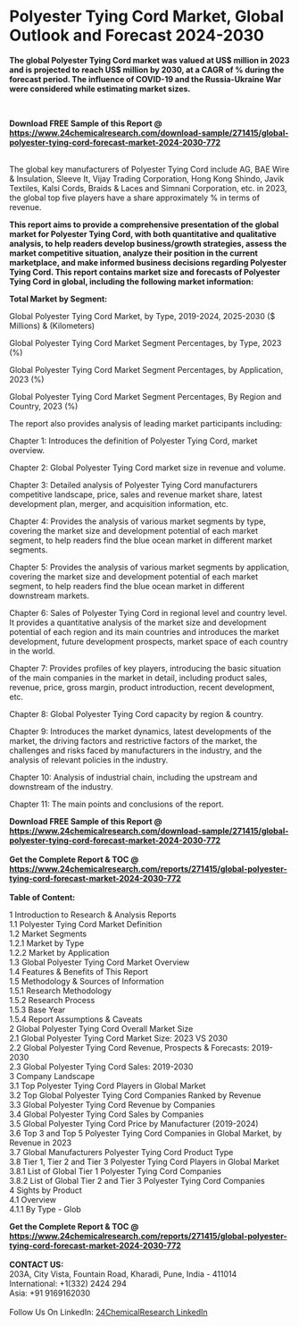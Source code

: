 <h1>Polyester Tying Cord Market, Global Outlook and Forecast 2024-2030</h1><p><strong>The global Polyester Tying Cord market was valued at US$ million in 2023 and is projected to reach US$ million by 2030, at a CAGR of % during the forecast period. The influence of COVID-19 and the Russia-Ukraine War were considered while estimating market sizes.</strong></p><p>
 </p><p>
</p><div><b>Download FREE Sample of this Report @ 
            <a href="https://www.24chemicalresearch.com/download-sample/271415/global-polyester-tying-cord-forecast-market-2024-2030-772">
            https://www.24chemicalresearch.com/download-sample/271415/global-polyester-tying-cord-forecast-market-2024-2030-772</a></b></div><br><p></p><p>
</p><p>The global key manufacturers of Polyester Tying Cord include AG, BAE Wire &amp; Insulation, Sleeve It, Vijay Trading Corporation, Hong Kong Shindo, Javik Textiles, Kalsi Cords, Braids &amp; Laces and Simnani Corporation, etc. in 2023, the global top five players have a share approximately % in terms of revenue.</p><p>
<strong>This report aims to provide a comprehensive presentation of the global market for Polyester Tying Cord, with both quantitative and qualitative analysis, to help readers develop business/growth strategies, assess the market competitive situation, analyze their position in the current marketplace, and make informed business decisions regarding Polyester Tying Cord. This report contains market size and forecasts of Polyester Tying Cord in global, including the following market information:</strong></p><p>
</p><p>
<strong>Total Market by Segment:</strong></p><p>
Global Polyester Tying Cord Market, by Type, 2019-2024, 2025-2030 ($ Millions) &amp; (Kilometers)</p><p>
Global Polyester Tying Cord Market Segment Percentages, by Type, 2023 (%)</p><p>
</p><p>
Global Polyester Tying Cord Market Segment Percentages, by Application, 2023 (%)</p><p>
</p><p>
Global Polyester Tying Cord Market Segment Percentages, By Region and Country, 2023 (%)</p><p>
</p><p>
The report also provides analysis of leading market participants including:</p><p>
</p><p>
</p><p>
Chapter 1: Introduces the definition of Polyester Tying Cord, market overview.</p><p>
Chapter 2: Global Polyester Tying Cord market size in revenue and volume.</p><p>
Chapter 3: Detailed analysis of Polyester Tying Cord manufacturers competitive landscape, price, sales and revenue market share, latest development plan, merger, and acquisition information, etc.</p><p>
Chapter 4: Provides the analysis of various market segments by type, covering the market size and development potential of each market segment, to help readers find the blue ocean market in different market segments.</p><p>
Chapter 5: Provides the analysis of various market segments by application, covering the market size and development potential of each market segment, to help readers find the blue ocean market in different downstream markets.</p><p>
Chapter 6: Sales of Polyester Tying Cord in regional level and country level. It provides a quantitative analysis of the market size and development potential of each region and its main countries and introduces the market development, future development prospects, market space of each country in the world.</p><p>
Chapter 7: Provides profiles of key players, introducing the basic situation of the main companies in the market in detail, including product sales, revenue, price, gross margin, product introduction, recent development, etc.</p><p>
Chapter 8: Global Polyester Tying Cord capacity by region &amp; country.</p><p>
Chapter 9: Introduces the market dynamics, latest developments of the market, the driving factors and restrictive factors of the market, the challenges and risks faced by manufacturers in the industry, and the analysis of relevant policies in the industry.</p><p>
Chapter 10: Analysis of industrial chain, including the upstream and downstream of the industry.</p><p>
Chapter 11: The main points and conclusions of the report.</p><div><b>Download FREE Sample of this Report @ 
            <a href="https://www.24chemicalresearch.com/download-sample/271415/global-polyester-tying-cord-forecast-market-2024-2030-772">
            https://www.24chemicalresearch.com/download-sample/271415/global-polyester-tying-cord-forecast-market-2024-2030-772</a></b></div><br><div><b>Get the Complete Report & TOC @ 
            <a href="https://www.24chemicalresearch.com/reports/271415/global-polyester-tying-cord-forecast-market-2024-2030-772">
            https://www.24chemicalresearch.com/reports/271415/global-polyester-tying-cord-forecast-market-2024-2030-772</a></b></div><br>
            <b>Table of Content:</b><p>1 Introduction to Research & Analysis Reports<br />
    1.1 Polyester Tying Cord Market Definition<br />
    1.2 Market Segments<br />
        1.2.1 Market by Type<br />
        1.2.2 Market by Application<br />
    1.3 Global Polyester Tying Cord Market Overview<br />
    1.4 Features & Benefits of This Report<br />
    1.5 Methodology & Sources of Information<br />
        1.5.1 Research Methodology<br />
        1.5.2 Research Process<br />
        1.5.3 Base Year<br />
        1.5.4 Report Assumptions & Caveats<br />
2 Global Polyester Tying Cord Overall Market Size<br />
    2.1 Global Polyester Tying Cord Market Size: 2023 VS 2030<br />
    2.2 Global Polyester Tying Cord Revenue, Prospects & Forecasts: 2019-2030<br />
    2.3 Global Polyester Tying Cord Sales: 2019-2030<br />
3 Company Landscape<br />
    3.1 Top Polyester Tying Cord Players in Global Market<br />
    3.2 Top Global Polyester Tying Cord Companies Ranked by Revenue<br />
    3.3 Global Polyester Tying Cord Revenue by Companies<br />
    3.4 Global Polyester Tying Cord Sales by Companies<br />
    3.5 Global Polyester Tying Cord Price by Manufacturer (2019-2024)<br />
    3.6 Top 3 and Top 5 Polyester Tying Cord Companies in Global Market, by Revenue in 2023<br />
    3.7 Global Manufacturers Polyester Tying Cord Product Type<br />
    3.8 Tier 1, Tier 2 and Tier 3 Polyester Tying Cord Players in Global Market<br />
        3.8.1 List of Global Tier 1 Polyester Tying Cord Companies<br />
        3.8.2 List of Global Tier 2 and Tier 3 Polyester Tying Cord Companies<br />
4 Sights by Product<br />
    4.1 Overview<br />
        4.1.1 By Type - Glob</p><div><b>Get the Complete Report & TOC @ 
            <a href="https://www.24chemicalresearch.com/reports/271415/global-polyester-tying-cord-forecast-market-2024-2030-772">
            https://www.24chemicalresearch.com/reports/271415/global-polyester-tying-cord-forecast-market-2024-2030-772</a></b></div><br><b>CONTACT US:</b><br>
            203A, City Vista, Fountain Road, Kharadi, Pune, India - 411014<br>
            International: +1(332) 2424 294<br>
            Asia: +91 9169162030 <br><br>
            Follow Us On LinkedIn: <a href="https://www.linkedin.com/company/24chemicalresearch/">24ChemicalResearch LinkedIn</a>